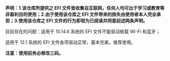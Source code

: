 **声明：1.该仓库所提供之 EFI 文件皆收集自互联网，任何人均可出于学习或教育等非盈利目的使用；2.由于使用该仓库之 EFI 文件带来的损失由使用者本人完全承担；3.使用该仓库之 EFI 文件的行为即视为已阅读并同意前述两条声明。**

目前存在的问题：适用于 10.14.6 系统的 EFI 文件不能驱动板载 Wi-Fi 和蓝牙；

适用于 12.1 系统的 EFI 文件各项驱动正常，基本完美，推荐使用。

**注意：使用前务必修改三码。**
